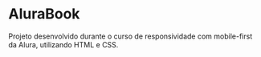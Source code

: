 # AluraBook 

Projeto desenvolvido durante o curso de responsividade com mobile-first da Alura, utilizando HTML e CSS.
